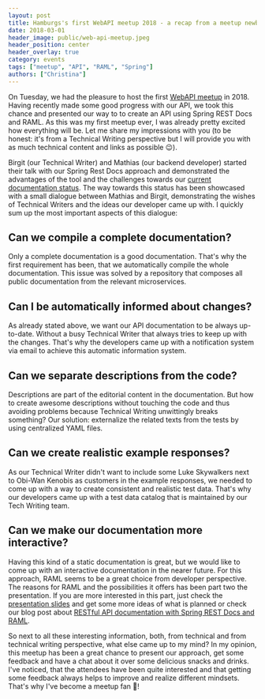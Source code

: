 ```yaml
---
layout: post
title: Hamburgs's first WebAPI meetup 2018 - a recap from a meetup newbie
date: 2018-03-01
header_image: public/web-api-meetup.jpeg
header_position: center
header_overlay: true
category: events
tags: ["meetup", "API", "RAML", "Spring"]
authors: ["Christina"]
---
```


On Tuesday, we had the pleasure to host the first [WebAPI meetup](https://www.meetup.com/de-DE/webapi-hamburg) in 2018.
Having recently made some good progress with our API, we took this chance and presented our way to to create an API using Spring REST Docs and RAML.
As this was my first meetup ever, I was already pretty excited how everything will be.
Let me share my impressions with you (to be honest: it's from a Technical Writing perspective but I will provide you with as much technical content and links as possible 😉).

Birgit (our Technical Writer) and Mathias (our backend developer) started their talk with our Spring Rest Docs approach and demonstrated the advantages of the tool and the challenges towards our [current documentation status](http://docs.beyondshop.cloud/).
The way towards this status has been showcased with a small dialogue between Mathias and Birgit, demonstrating the wishes of Technical Writers and the ideas our developer came up with.
I quickly sum up the most important aspects of this dialogue:

## Can we compile a complete documentation?

Only a complete documentation is a good documentation.
That's why the first requirement has been, that we automatically compile the whole documentation.
This issue was solved by a repository that composes all public documentation from the relevant microservices.

## Can I be automatically informed about changes?

As already stated above, we want our API documentation to be always up-to-date.
Without a busy Technical Writer that always tries to keep up with the changes.
That's why the developers came up with a notification system via email to achieve this automatic information system.

## Can we separate descriptions from the code?

Descriptions are part of the editorial content in the documentation.
But how to create awesome descriptions without touching the code and thus avoiding problems because Technical Writing unwittingly breaks something?
Our solution: externalize the related texts from the tests by using centralized YAML files.

## Can we create realistic example responses?

As our Technical Writer didn't want to include some Luke Skywalkers next to Obi-Wan Kenobis as customers in the example responses, we needed to come up with a way to create consistent and realistic test data.
That's why our developers came up with a test data catalog that is maintained by our Tech Writing team.

## Can we make our documentation more interactive?

Having this kind of a static documentation is great, but we would like to come up with an interactive documentation in the nearer future.
For this approach, RAML seems to be a great choice from developer perspective.
The reasons for RAML and the possibilities it offers has been part two the presentation.
If you are more interested in this part, just check the [presentation slides](https://mduesterhoeft.github.io/spring-restdocs-raml-talk) and get some more ideas of what is planned or check our blog post about [RESTful API documentation with Spring REST Docs and RAML](https://developer.epages.com/blog/api-experience/restful-api-documentation-with-spring-rest-docs-and-raml/).

So next to all these interesting information, both, from technical and from technical writing perspective, what else came up to my mind?
In my opinion, this meetup has been a great chance to present our approach, get some feedback and have a chat about it over some delicious snacks and drinks.
I've noticed, that the attendees have been quite interested and that getting some feedback always helps to improve and realize different mindsets.
That's why I've become a meetup fan 🙂!
